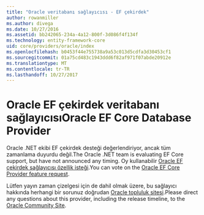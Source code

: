 ```yaml
---
title: "Oracle veritabanı sağlayıcısı - EF çekirdek"
author: rowanmiller
ms.author: divega
ms.date: 10/27/2016
ms.assetid: bb242065-234a-4a12-800f-3d086f4f134f
ms.technology: entity-framework-core
uid: core/providers/oracle/index
ms.openlocfilehash: b0453f44e755738a9a53c013d5cdfa3d30453cf1
ms.sourcegitcommit: 01a75cd483c1943ddd6f82af971f07abde20912e
ms.translationtype: MT
ms.contentlocale: tr-TR
ms.lasthandoff: 10/27/2017
---
```

# <a name="oracle-ef-core-database-provider"></a><span data-ttu-id="825d3-102">Oracle EF çekirdek veritabanı sağlayıcısı</span><span class="sxs-lookup"><span data-stu-id="825d3-102">Oracle EF Core Database Provider</span></span>

<span data-ttu-id="825d3-103">Oracle .NET ekibi EF çekirdek desteği değerlendiriyor, ancak tüm zamanlama duyurdu değil.</span><span class="sxs-lookup"><span data-stu-id="825d3-103">The Oracle .NET team is evaluating EF Core support, but have not announced any timing.</span></span> <span data-ttu-id="825d3-104">Oy kullanabilir [Oracle EF çekirdek sağlayıcısı özellik isteği](https://apex.oracle.com/pls/apex/f?p=18357:39:105422858407495::NO::P39_ID:28241).</span><span class="sxs-lookup"><span data-stu-id="825d3-104">You can vote on the [Oracle EF Core Provider feature request](https://apex.oracle.com/pls/apex/f?p=18357:39:105422858407495::NO::P39_ID:28241).</span></span>

<span data-ttu-id="825d3-105">Lütfen yayın zaman çizelgesi için de dahil olmak üzere, bu sağlayıcı hakkında herhangi bir sorunuz doğrudan [Oracle topluluk sitesi](https://community.oracle.com/).</span><span class="sxs-lookup"><span data-stu-id="825d3-105">Please direct any questions about this provider, including the release timeline, to the [Oracle Community Site](https://community.oracle.com/).</span></span>
